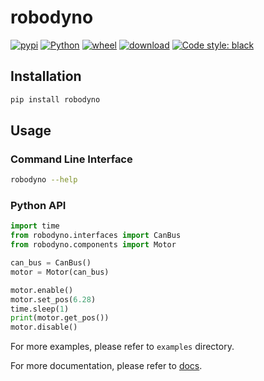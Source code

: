 # robodyno

[![pypi](https://img.shields.io/pypi/v/robodyno)](https://pypi.org/project/robodyno/)
[![Python](https://img.shields.io/pypi/pyversions/robodyno)](https://www.python.org/downloads/)
[![wheel](https://img.shields.io/pypi/wheel/robodyno)](https://pypi.org/project/robodyno/#files)
[![download](https://img.shields.io/pypi/dm/robodyno)](https://pypi.org/project/robodyno/)
[![Code style: black](https://img.shields.io/badge/code%20style-black-000000.svg)](https://github.com/psf/black)

## Installation

```bash
pip install robodyno
```

## Usage

### Command Line Interface

```bash
robodyno --help
```

### Python API

```python
import time
from robodyno.interfaces import CanBus
from robodyno.components import Motor

can_bus = CanBus()
motor = Motor(can_bus)

motor.enable()
motor.set_pos(6.28)
time.sleep(1)
print(motor.get_pos())
motor.disable()
```

For more examples, please refer to `examples` directory.

For more documentation, please refer to [docs](http://101.42.250.169/latest/).
